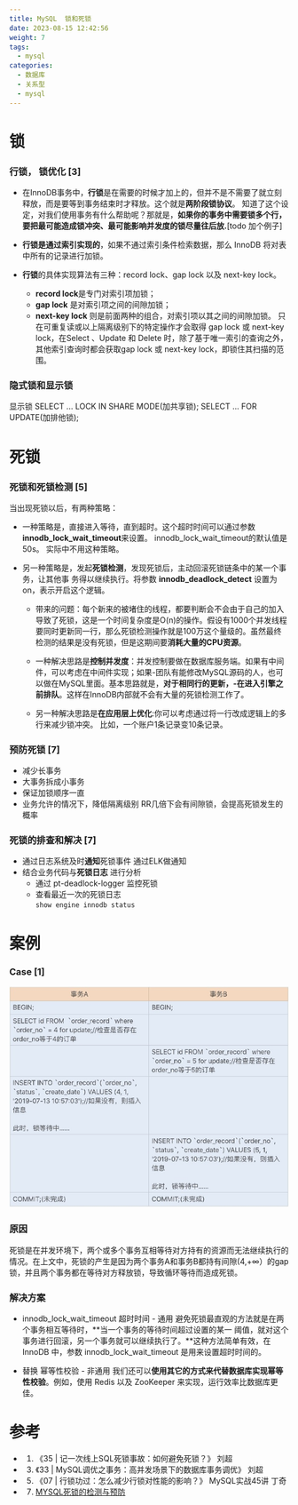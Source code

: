 ```yaml
---
title: MySQL  锁和死锁
date: 2023-08-15 12:42:56
weight: 7
tags:
  - mysql
categories:
  - 数据库
  - 关系型
  - mysql
---
```


<p></p>
<!-- more -->


#  锁
###  行锁， 锁优化 [3]
+ 在InnoDB事务中，**行锁**是在需要的时候才加上的，但并不是不需要了就立刻释放，而是要等到事务结束时才释放。这个就是**两阶段锁协议**。
知道了这个设定，对我们使用事务有什么帮助呢？那就是，**如果你的事务中需要锁多个行，要把最可能造成锁冲突、最可能影响并发度的锁尽量往后放.**[todo 加个例子]

+ **行锁是通过索引实现的**，如果不通过索引条件检索数据，那么 InnoDB 将对表中所有的记录进行加锁。

+ **行锁**的具体实现算法有三种：record lock、gap lock 以及 next-key lock。
  - **record lock**是专门对索引项加锁；
  - **gap lock** 是对索引项之间的间隙加锁；
  - **next-key lock** 则是前面两种的组合，对索引项以其之间的间隙加锁。
  只在可重复读或以上隔离级别下的特定操作才会取得 gap lock 或 next-key lock，在Select 、Update 和 Delete 时，除了基于唯一索引的查询之外，其他索引查询时都会获取gap lock 或 next-key lock，即锁住其扫描的范围。

###   隐式锁和显示锁
显示锁
SELECT ... LOCK IN SHARE MODE(加共享锁);
SELECT ... FOR UPDATE(加排他锁);


# 死锁
###  死锁和死锁检测 [5]
当出现死锁以后，有两种策略：
+ 一种策略是，直接进入等待，直到超时。这个超时时间可以通过参数
**innodb_lock_wait_timeout**来设置。
innodb_lock_wait_timeout的默认值是50s。 实际中不用这种策略。

+ 另一种策略是，发起**死锁检测**，发现死锁后，主动回滚死锁链条中的某一个事务，让其他事
  务得以继续执行。将参数 **innodb_deadlock_detect** 设置为on，表示开启这个逻辑。
   - 带来的问题：每个新来的被堵住的线程，都要判断会不会由于自己的加入导致了死锁，这是一个时间复杂度是O(n)的操作。假设有1000个并发线程要同时更新同一行，那么死锁检测操作就是100万这个量级的。虽然最终检测的结果是没有死锁，但是这期间要**消耗大量的CPU资源**。
  
   - 一种解决思路是**控制并发度**：并发控制要做在数据库服务端。如果有中间件，可以考虑在中间件实现；如果-团队有能修改MySQL源码的人，也可以做在MySQL里面。基本思路就是，**对于相同行的更新，-在进入引擎之前排队**。这样在InnoDB内部就不会有大量的死锁检测工作了。
   - 另一种解决思路是**在应用层上优化**:你可以考虑通过将一行改成逻辑上的多行来减少锁冲突。 比如，一个账户1条记录变10条记录。

### 预防死锁 [7]
+ 减少长事务
+ 大事务拆成小事务
+ 保证加锁顺序一直
+ 业务允许的情况下，降低隔离级别
  RR几倍下会有间隙锁，会提高死锁发生的概率
  
### 死锁的排查和解决 [7]
+ 通过日志系统及时**通知**死锁事件
   通过ELK做通知
+ 结合业务代码与**死锁日志** 进行分析
  - 通过 pt-deadlock-logger 监控死锁 
  - 查看最近一次的死锁日志   
    ```show engine innodb status```


# 案例
### Case [1]
![case](./mysqlDeadLock/case.jpg)

### 原因
死锁是在并发环境下，两个或多个事务互相等待对方持有的资源而无法继续执行的情况。在上文中，死锁的产生是因为两个事务A和事务B都持有间隙(4,+∞）的gap锁，并且两个事务都在等待对方释放锁，导致循环等待而造成死锁。

### 解决方案
+ innodb_lock_wait_timeout 超时时间 - 通用
避免死锁最直观的方法就是在两个事务相互等待时，**当一个事务的等待时间超过设置的某一
阈值，就对这个事务进行回滚，另一个事务就可以继续执行了。**这种方法简单有效，在
InnoDB 中，参数 innodb_lock_wait_timeout 是用来设置超时时间的。

+ 替换  幂等性校验 - 非通用
我们还可以**使用其它的方式来代替数据库实现幂等性校验**。例如，使用 Redis 以及
ZooKeeper 来实现，运行效率比数据库更佳。

# 参考
+ 1. 《35 | 记一次线上SQL死锁事故：如何避免死锁？》 刘超
+ 3. 《33 | MySQL调优之事务：高并发场景下的数据库事务调优》   刘超
+ 5. 《07 | 行锁功过：怎么减少行锁对性能的影响？》 MySQL实战45讲  丁奇
+ 7. [MYSQL死锁的检测与预防](https://www.bilibili.com/video/BV1V3411z7Hj/)
